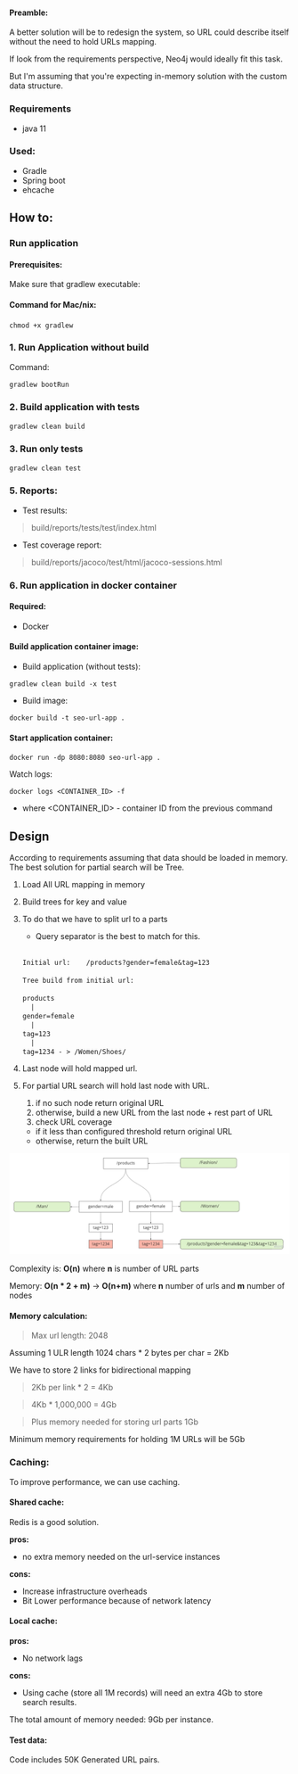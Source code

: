 #### Preamble:

A better solution will be to redesign the system, so URL could describe itself without the need to hold URLs mapping.

If look from the requirements perspective, Neo4j would ideally fit this task.

But I'm assuming that you're expecting in-memory solution with the custom data structure.

### Requirements

* java 11

### Used:

* Gradle
* Spring boot
* ehcache

## How to:

### Run application

#### Prerequisites:

Make sure that gradlew executable:

#### Command for Mac/nix:

``chmod +x gradlew``

### 1. Run Application without build

Command:

```shell
gradlew bootRun
```

### 2. Build application with tests

```shell
gradlew clean build
```

### 3. Run only tests

```shell
gradlew clean test 
```

### 5. Reports:

* Test results:

> build/reports/tests/test/index.html

* Test coverage report:

> build/reports/jacoco/test/html/jacoco-sessions.html

### 6. Run application in docker container

#### Required:

* Docker

#### Build application container image:

* Build application (without tests):

```shell
gradlew clean build -x test
```

* Build image:

```shell
docker build -t seo-url-app .
```

#### Start application container:

```shell
docker run -dp 8080:8080 seo-url-app .
```

Watch logs:

```shell
docker logs <CONTAINER_ID> -f
```

* where <CONTAINER_ID> - container ID from the previous command

## Design

According to requirements assuming that data should be loaded in memory. The best solution for partial search will be Tree.

1. Load All URL mapping in memory
1. Build trees for key and value

1. To do that we have to split url to a parts
   - Query separator is the best to match for this.
   ```
   
   Initial url:    /products?gender=female&tag=123
     
   Tree build from initial url:
   
   products
     |
   gender=female
     |
   tag=123
     |
   tag=1234 - > /Women/Shoes/ 

   ```
1. Last node will hold mapped url.
1. For partial URL search will hold last node with URL.
   1. if no such node return original URL
   1. otherwise, build a new URL from the last node + rest part of URL
   1. check URL coverage

   - if it less than configured threshold return original URL
   - otherwise, return the built URL

!["Url Tree"](tree.jpg )

Complexity is: **O(n)** where **n** is number of URL parts

Memory: **O(n * 2 + m)** -> **O(n+m)** where **n** number of urls and **m** number of nodes

#### Memory calculation:

> Max url length: 2048

Assuming 1 ULR length 1024 chars * 2 bytes per char = 2Kb

We have to store 2 links for bidirectional mapping
> 2Kb per link * 2 = 4Kb

> 4Kb * 1,000,000 = 4Gb

> Plus memory needed for storing url parts 1Gb

Minimum memory requirements for holding 1M URLs will be 5Gb

### Caching:

To improve performance, we can use caching.

#### Shared cache:

Redis is a good solution.

**pros:**

* no extra memory needed on the url-service instances

**cons:**

* Increase infrastructure overheads
* Bit Lower performance because of network latency

#### Local cache:

**pros:**

* No network lags

**cons:**

* Using cache (store all 1M records) will need an extra 4Gb to store search results.

The total amount of memory needed: 9Gb per instance.

#### Test data:

Code includes 50K Generated URL pairs.